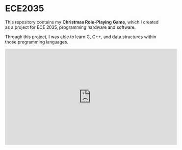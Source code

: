 # ECE2035
This repository contains my **Christmas Role-Playing Game**, which I created as a project for ECE 2035, programming hardware and software.

Through this project, I was able to learn C, C++, and data structures within those programming languages.

<iframe width="560" height="315"
src="https://www.youtube.com/embed/MUQfKFzIOeU" 
frameborder="0" 
allow="accelerometer; autoplay; encrypted-media; gyroscope; picture-in-picture" 
allowfullscreen></iframe>
